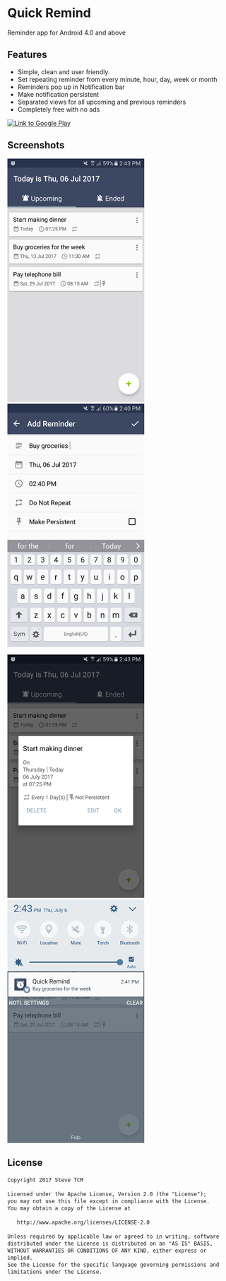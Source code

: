 # Quick Remind
Reminder app for Android 4.0 and above

Features
-------

- Simple, clean and user friendly.
- Set repeating reminder from every minute, hour, day, week or month
- Reminders pop up in Notification bar
- Make notification persistent
- Separated views for all upcoming and previous reminders
- Completely free with no ads

<a href="https://play.google.com/store/apps/details?id=com.orangemuffin.quickremind&hl=en"><img alt="Link to Google Play" src="https://play.google.com/intl/en_us/badges/images/apps/en-play-badge.png" width="350"/></a>

Screenshots
-------
<img src="https://github.com/stevetcm/quickremind/blob/master/screenshots/2017-07-06%2018.43.24.png" width="310">　　<img src="https://github.com/stevetcm/quickremind/blob/master/screenshots/2017-07-06%2018.40.32.png" width="310">

<img src="https://github.com/stevetcm/quickremind/blob/master/screenshots/2017-07-06%2018.43.25.png" width="310">　　<img src="https://github.com/stevetcm/quickremind/blob/master/screenshots/2017-07-06%2018.43.37.png" width="310">

License
-------

    Copyright 2017 Steve TCM

    Licensed under the Apache License, Version 2.0 (the "License");
    you may not use this file except in compliance with the License.
    You may obtain a copy of the License at

       http://www.apache.org/licenses/LICENSE-2.0

    Unless required by applicable law or agreed to in writing, software
    distributed under the License is distributed on an "AS IS" BASIS,
    WITHOUT WARRANTIES OR CONDITIONS OF ANY KIND, either express or implied.
    See the License for the specific language governing permissions and
    limitations under the License.
